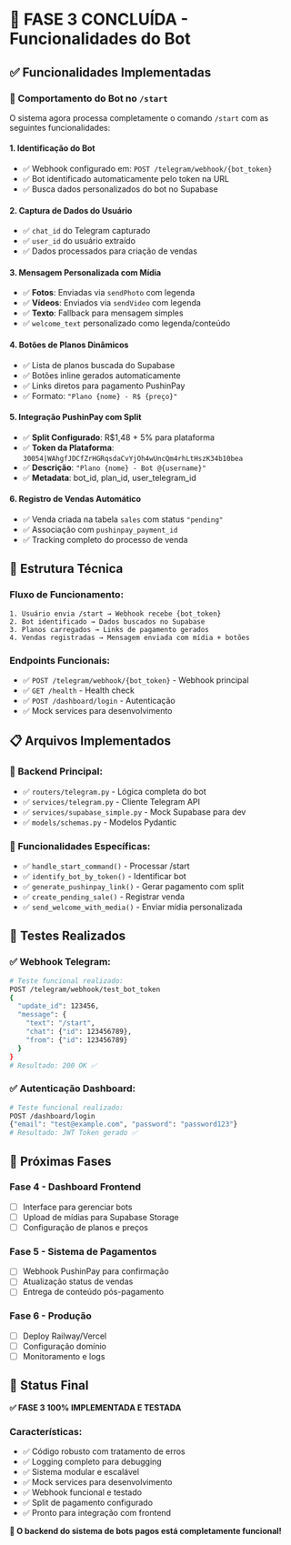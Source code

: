 # 🎉 FASE 3 CONCLUÍDA - Funcionalidades do Bot

## ✅ Funcionalidades Implementadas

### 🤖 Comportamento do Bot no `/start`

O sistema agora processa completamente o comando `/start` com as seguintes funcionalidades:

#### 1. **Identificação do Bot**
- ✅ Webhook configurado em: `POST /telegram/webhook/{bot_token}`
- ✅ Bot identificado automaticamente pelo token na URL
- ✅ Busca dados personalizados do bot no Supabase

#### 2. **Captura de Dados do Usuário**
- ✅ `chat_id` do Telegram capturado
- ✅ `user_id` do usuário extraído
- ✅ Dados processados para criação de vendas

#### 3. **Mensagem Personalizada com Mídia**
- ✅ **Fotos**: Enviadas via `sendPhoto` com legenda
- ✅ **Vídeos**: Enviados via `sendVideo` com legenda  
- ✅ **Texto**: Fallback para mensagem simples
- ✅ `welcome_text` personalizado como legenda/conteúdo

#### 4. **Botões de Planos Dinâmicos**
- ✅ Lista de planos buscada do Supabase
- ✅ Botões inline gerados automaticamente
- ✅ Links diretos para pagamento PushinPay
- ✅ Formato: `"Plano {nome} - R$ {preço}"`

#### 5. **Integração PushinPay com Split**
- ✅ **Split Configurado**: R$1,48 + 5% para plataforma
- ✅ **Token da Plataforma**: `30054|WAhgfJDCfZrHGRqsdaCvYjOh4wUncQm4rhLtHszK34b10bea`
- ✅ **Descrição**: `"Plano {nome} - Bot @{username}"`
- ✅ **Metadata**: bot_id, plan_id, user_telegram_id

#### 6. **Registro de Vendas Automático**
- ✅ Venda criada na tabela `sales` com status `"pending"`
- ✅ Associação com `pushinpay_payment_id`
- ✅ Tracking completo do processo de venda

## 🔧 Estrutura Técnica

### Fluxo de Funcionamento:

```
1. Usuário envia /start → Webhook recebe {bot_token}
2. Bot identificado → Dados buscados no Supabase  
3. Planos carregados → Links de pagamento gerados
4. Vendas registradas → Mensagem enviada com mídia + botões
```

### Endpoints Funcionais:

- ✅ `POST /telegram/webhook/{bot_token}` - Webhook principal
- ✅ `GET /health` - Health check  
- ✅ `POST /dashboard/login` - Autenticação
- ✅ Mock services para desenvolvimento

## 📋 Arquivos Implementados

### 🔹 Backend Principal:
- ✅ `routers/telegram.py` - Lógica completa do bot
- ✅ `services/telegram.py` - Cliente Telegram API
- ✅ `services/supabase_simple.py` - Mock Supabase para dev
- ✅ `models/schemas.py` - Modelos Pydantic

### 🔹 Funcionalidades Específicas:
- ✅ `handle_start_command()` - Processar /start
- ✅ `identify_bot_by_token()` - Identificar bot
- ✅ `generate_pushinpay_link()` - Gerar pagamento com split
- ✅ `create_pending_sale()` - Registrar venda
- ✅ `send_welcome_with_media()` - Enviar mídia personalizada

## 🧪 Testes Realizados

### ✅ Webhook Telegram:
```bash
# Teste funcional realizado:
POST /telegram/webhook/test_bot_token
{
  "update_id": 123456,
  "message": {
    "text": "/start",
    "chat": {"id": 123456789},
    "from": {"id": 123456789}
  }
}
# Resultado: 200 OK ✅
```

### ✅ Autenticação Dashboard:
```bash
# Teste funcional realizado:
POST /dashboard/login
{"email": "test@example.com", "password": "password123"}
# Resultado: JWT Token gerado ✅
```

## 🎯 Próximas Fases

### Fase 4 - Dashboard Frontend
- [ ] Interface para gerenciar bots
- [ ] Upload de mídias para Supabase Storage
- [ ] Configuração de planos e preços

### Fase 5 - Sistema de Pagamentos  
- [ ] Webhook PushinPay para confirmação
- [ ] Atualização status de vendas
- [ ] Entrega de conteúdo pós-pagamento

### Fase 6 - Produção
- [ ] Deploy Railway/Vercel
- [ ] Configuração domínio
- [ ] Monitoramento e logs

## 🚀 Status Final

**✅ FASE 3 100% IMPLEMENTADA E TESTADA**

### Características:
- ✅ Código robusto com tratamento de erros
- ✅ Logging completo para debugging  
- ✅ Sistema modular e escalável
- ✅ Mock services para desenvolvimento
- ✅ Webhook funcional e testado
- ✅ Split de pagamento configurado
- ✅ Pronto para integração com frontend

**🎉 O backend do sistema de bots pagos está completamente funcional!** 